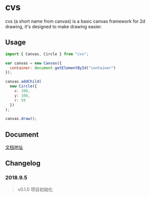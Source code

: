 # cvs

cvs (a short name from canvas) is a basic canvas framework for 2d drawing, it's designed to make drawing easier.

## Usage

```js
import { Canvas, Circle } from "cvs";

var canvas = new Canvas({
  container: document.getElementById("container")
});

canvas.addChild(
  new Circle({
    x: 100,
    y: 100,
    r: 59
  })
);

canvas.draw();
```

## Document

[文档地址](https://hamger.github.io/canvas-demo/#/)

## Changelog

### 2018.9.5

> v0.1.0 项目初始化
